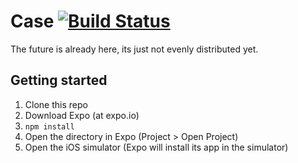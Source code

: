 # Case [![Build Status](https://travis-ci.org/aredotna/case.svg?branch=master)](https://travis-ci.org/aredotna/case)
The future is already here, its just not evenly distributed yet.

## Getting started
1. Clone this repo
2. Download Expo (at expo.io)
3. `npm install`
4. Open the directory in Expo (Project > Open Project)
5. Open the iOS simulator (Expo will install its app in the simulator)
